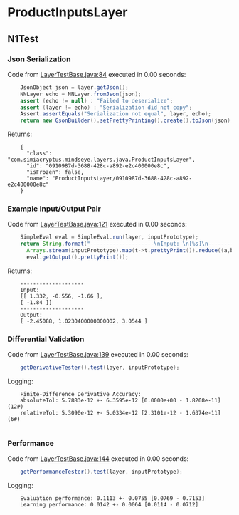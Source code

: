 # ProductInputsLayer
## N1Test
### Json Serialization
Code from [LayerTestBase.java:84](../../../../../../../../../MindsEye/src/test/java/com/simiacryptus/mindseye/layers/LayerTestBase.java#L84) executed in 0.00 seconds: 
```java
    JsonObject json = layer.getJson();
    NNLayer echo = NNLayer.fromJson(json);
    assert (echo != null) : "Failed to deserialize";
    assert (layer != echo) : "Serialization did not copy";
    Assert.assertEquals("Serialization not equal", layer, echo);
    return new GsonBuilder().setPrettyPrinting().create().toJson(json);
```

Returns: 

```
    {
      "class": "com.simiacryptus.mindseye.layers.java.ProductInputsLayer",
      "id": "0910987d-3688-428c-a892-e2c400000e8c",
      "isFrozen": false,
      "name": "ProductInputsLayer/0910987d-3688-428c-a892-e2c400000e8c"
    }
```



### Example Input/Output Pair
Code from [LayerTestBase.java:121](../../../../../../../../../MindsEye/src/test/java/com/simiacryptus/mindseye/layers/LayerTestBase.java#L121) executed in 0.00 seconds: 
```java
    SimpleEval eval = SimpleEval.run(layer, inputPrototype);
    return String.format("--------------------\nInput: \n[%s]\n--------------------\nOutput: \n%s",
      Arrays.stream(inputPrototype).map(t->t.prettyPrint()).reduce((a,b)->a+",\n"+b).get(),
      eval.getOutput().prettyPrint());
```

Returns: 

```
    --------------------
    Input: 
    [[ 1.332, -0.556, -1.66 ],
    [ -1.84 ]]
    --------------------
    Output: 
    [ -2.45088, 1.0230400000000002, 3.0544 ]
```



### Differential Validation
Code from [LayerTestBase.java:139](../../../../../../../../../MindsEye/src/test/java/com/simiacryptus/mindseye/layers/LayerTestBase.java#L139) executed in 0.00 seconds: 
```java
    getDerivativeTester().test(layer, inputPrototype);
```
Logging: 
```
    Finite-Difference Derivative Accuracy:
    absoluteTol: 5.7883e-12 +- 6.3595e-12 [0.0000e+00 - 1.8208e-11] (12#)
    relativeTol: 5.3090e-12 +- 5.0334e-12 [2.3101e-12 - 1.6374e-11] (6#)
    
```

### Performance
Code from [LayerTestBase.java:144](../../../../../../../../../MindsEye/src/test/java/com/simiacryptus/mindseye/layers/LayerTestBase.java#L144) executed in 0.00 seconds: 
```java
    getPerformanceTester().test(layer, inputPrototype);
```
Logging: 
```
    Evaluation performance: 0.1113 +- 0.0755 [0.0769 - 0.7153]
    Learning performance: 0.0142 +- 0.0064 [0.0114 - 0.0712]
    
```

